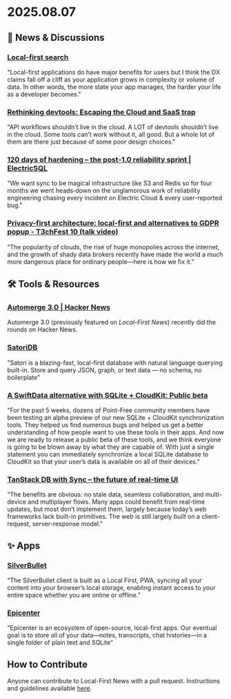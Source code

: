 # 2025.08.07

## 📰 News & Discussions

### [Local-first search](https://fika.bar/paoramen/local-first-search-01K1B0WM1X4P5SV5QAES0Z5N75)
"Local-first applications do have major benefits for users but I think the DX claims fall off a cliff as your application grows in complexity or volume of data. In other words, the more state your app manages, the harder your life as a developer becomes."

### [Rethinking devtools: Escaping the Cloud and SaaS trap](https://lobste.rs/s/dstkgd/rethinking_devtools_escaping_cloud_saas)
"API workflows shouldn’t live in the cloud. A LOT of devtools shouldn’t live in the cloud. Some tools can’t work without it, all good. But a whole lot of them are there just because of some poor design choices."

### [120 days of hardening – the post‑1.0 reliability sprint | ElectricSQL](https://electric-sql.com/blog/2025/08/04/reliability-sprint)
"We want sync to be magical infrastructure like S3 and Redis so for four months we went heads‑down on the unglamorous work of reliability engineering chasing every incident on Electric Cloud & every user-reported bug."

### [Privacy-first architecture: local-first and alternatives to GDPR popup - T3chFest 10 (talk video)](https://www.youtube.com/watch?v=0cFenOER5BQ)
"The popularity of clouds, the rise of huge monopolies across the internet, and the growth of shady data brokers recently have made the world a much more dangerous place for ordinary people—here is how we fix it."


## 🛠️ Tools & Resources

### [Automerge 3.0 | Hacker News](https://news.ycombinator.com/item?id=44777086)
Automerge 3.0 (previously featured on _Local-First News_) recently did the rounds on Hacker News.

### [SatoriDB](https://www.producthunt.com/products/satoridb)
"Satori is a blazing-fast, local-first database with natural language querying built-in. Store and query JSON, graph, or text data — no schema, no boilerplate"

### [A SwiftData alternative with SQLite + CloudKit: Public beta](https://www.pointfree.co/blog/posts/181-a-swiftdata-alternative-with-sqlite-cloudkit-public-beta)
"For the past 5 weeks, dozens of Point-Free community members have been testing an alpha preview of our new SQLite + CloudKit synchronization tools. They helped us find numerous bugs and helped us get a better understanding of how people want to use these tools in their apps. And now we are ready to release a public beta of these tools, and we think everyone is going to be blown away by what they are capable of. With just a single statement you can immediately synchronize a local SQLite database to CloudKit so that your user’s data is available on all of their devices."

### [TanStack DB with Sync – the future of real-time UI](https://neon.com/blog/tanstack-db-and-electricsql)
"The benefits are obvious: no stale data, seamless collaboration, and multi-device and multiplayer flows. Many apps could benefit from real-time updates, but most don’t implement them, largely because today’s web frameworks lack built-in primitives. The web is still largely built on a client-request, server-response model."


## ✨ Apps

### [SilverBullet](https://silverbullet.md/)
"The SilverBullet client is built as a Local First, PWA, syncing all your content into your browser’s local storage, enabling instant access to your entire space whether you are online or offline."

### [Epicenter](https://github.com/epicenter-so/epicenter)
"Epicenter is an ecosystem of open-source, local-first apps. Our eventual goal is to store all of your data—notes, transcripts, chat histories—in a single folder of plain text and SQLite"


## How to Contribute
Anyone can contribute to Local-First News with a pull request. Instructions and guidelines available [here](https://github.com/localfirstnews/localfirstnews).
